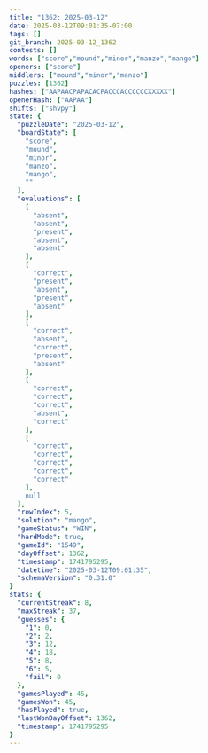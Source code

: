 ```yaml
---
title: "1362: 2025-03-12"
date: 2025-03-12T09:01:35-07:00
tags: []
git_branch: 2025-03-12_1362
contests: []
words: ["score","mound","minor","manzo","mango"]
openers: ["score"]
middlers: ["mound","minor","manzo"]
puzzles: [1362]
hashes: ["AAPAACPAPACACPACCCACCCCCCXXXXX"]
openerHash: ["AAPAA"]
shifts: ["shvpy"]
state: {
  "puzzleDate": "2025-03-12",
  "boardState": [
    "score",
    "mound",
    "minor",
    "manzo",
    "mango",
    ""
  ],
  "evaluations": [
    [
      "absent",
      "absent",
      "present",
      "absent",
      "absent"
    ],
    [
      "correct",
      "present",
      "absent",
      "present",
      "absent"
    ],
    [
      "correct",
      "absent",
      "correct",
      "present",
      "absent"
    ],
    [
      "correct",
      "correct",
      "correct",
      "absent",
      "correct"
    ],
    [
      "correct",
      "correct",
      "correct",
      "correct",
      "correct"
    ],
    null
  ],
  "rowIndex": 5,
  "solution": "mango",
  "gameStatus": "WIN",
  "hardMode": true,
  "gameId": "1549",
  "dayOffset": 1362,
  "timestamp": 1741795295,
  "datetime": "2025-03-12T09:01:35",
  "schemaVersion": "0.31.0"
}
stats: {
  "currentStreak": 8,
  "maxStreak": 37,
  "guesses": {
    "1": 0,
    "2": 2,
    "3": 12,
    "4": 18,
    "5": 8,
    "6": 5,
    "fail": 0
  },
  "gamesPlayed": 45,
  "gamesWon": 45,
  "hasPlayed": true,
  "lastWonDayOffset": 1362,
  "timestamp": 1741795295
}
---
```

<!-- more -->
